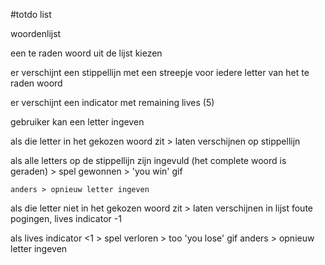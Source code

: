 #totdo list

woordenlijst

een te raden woord uit de lijst kiezen

er verschijnt een stippellijn met een streepje voor iedere letter van het te raden woord

er verschijnt een indicator met remaining lives (5)

gebruiker kan een letter ingeven

als die letter in het gekozen woord zit > laten verschijnen op stippellijn

als alle letters op de stippellijn zijn ingevuld (het complete woord is geraden) > spel gewonnen > 'you win' gif

    anders > opnieuw letter ingeven

als die letter niet in het gekozen woord zit > laten verschijnen in lijst foute pogingen, lives indicator -1

als lives indicator <1 > spel verloren > too 'you lose' gif
anders > opnieuw letter ingeven
